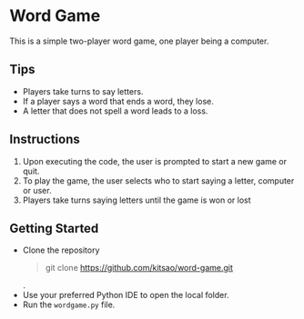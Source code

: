 # Word Game
This is a simple two-player word game, one player being a computer.

Tips
------------
- Players take turns to say letters.
- If a player says a word that ends a word, they lose.
- A letter that does not spell a word leads to a loss.

Instructions
-----------
1. Upon executing the code, the user is prompted to start a new game or quit.
2. To play the game, the user selects who to start saying a letter, computer or user.
3. Players take turns saying letters until the game is won or lost

Getting Started
------------
- Clone the repository <blockquote>git clone https://github.com/kitsao/word-game.git </blockquote>.
- Use your preferred Python IDE to open the local folder.
- Run the `wordgame.py` file.